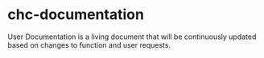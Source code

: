 # chc-documentation
User Documentation is a living document that will be continuously updated based on changes to function and user requests.
